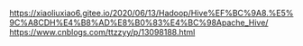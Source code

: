 
https://xiaoliuxiao6.gitee.io/2020/06/13/Hadoop/Hive%EF%BC%9A8.%E5%9C%A8CDH%E4%B8%AD%E8%B0%83%E4%BC%98Apache_Hive/
https://www.cnblogs.com/ttzzyy/p/13098188.html